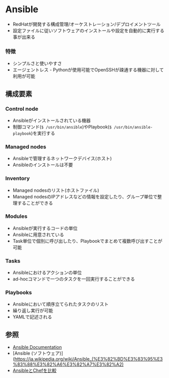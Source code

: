 # Ansible
- RedHatが開発する構成管理/オーケストレーション/デプロイメントツール
- 設定ファイルに従いソフトウェアのインストールや設定を自動的に実行する事が出来る

### 特徴
- シンプルさと使いやすさ
- エージェントレス - Pythonが使用可能でOpenSSHが疎通する機器に対して利用が可能

## 構成要素
### Control node
- Ansibleがインストールされている機器
- 制御コマンド(`$ /usr/bin/ansible`)やPlaybook(`$ /usr/bin/ansible-playbook`)を実行する

### Managed nodes
- Ansibleで管理するネットワークデバイス(ホスト)
- Ansibleのインストールは不要

### Inventory
- Managed nodesのリスト(ホストファイル)
- Managed nodesのIPアドレスなどの情報を設定したり、グループ単位で整理することができる

### Modules
- Ansibleが実行するコードの単位
- Ansibleに用意されている
- Task単位で個別に呼び出したり、Playbookでまとめて複数呼び出すことが可能

### Tasks
- Ansibleにおけるアクションの単位
- ad-hocコマンドで一つのタスクを一回実行することができる

### Playbooks
- Ansibleにおいて順序立てられたタスクのリスト
- 繰り返し実行が可能
- YAMLで記述される

## 参照
- [Ansible Documentation](https://docs.ansible.com/ansible/latest/index.html)
- [Ansible (ソフトウェア)](https://ja.wikipedia.org/wiki/Ansible_(%E3%82%BD%E3%83%95%E3%83%88%E3%82%A6%E3%82%A7%E3%82%A2)
- [AnsibleとChefを比較](https://www.ossnews.jp/compare/Ansible/Chef)
